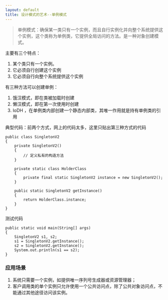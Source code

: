 ```yaml
---
layout: default
title: 设计模式的艺术--单例模式
---
```


> 单例模式：确保某一类只有一个实例，而且自行实例化并向整个系统提供这个实例，这个类称为单例类，它提供全局访问的方法。是一种对象创建模式。

主要有三个特点：  

1. 某个类只有一个实例。
2. 它必须自行创建这个实例
3. 它必须自行向整个系统提供这个实例

有三种方法可以创建单例：

1. 饿汉模式，即在类被加载时创建
2. 懒汉模式，即在第一次使用时创建
3. IoDH ，在单例类内部创建一个静态内部类，其唯一作用就是持有单例类的引用


典型代码：前两个方式，网上的代码太多，这里只贴出第三种方式的代码

```
public class SingletonV2
{
	private SingletonV2()
	{
		// 定义私有的构造方法
	}

	private static class HolderClass
	{
		private final static SingletonV2 instance = new SingletonV2();
	}

	public static SingletonV2 getInstance()
	{
		return HolderClass.instance;
	}
}
```

测试代码
```
public static void main(String[] args)
{
	SingletonV2 s1, s2;
	s1 = SingletonV2.getInstance();
	s2 = SingletonV2.getInstance();
	System.out.println(s1 == s2);
}
```


### 应用场景
1. 系统只需要一个实例，如提供唯一序列号生成器或资源管理器；
2. 客户调用类的单个实例只允许使用一个公共访问点，除了公共对象访问点，不能通过其他途径访问该实例。